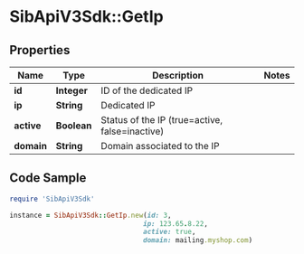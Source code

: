 # SibApiV3Sdk::GetIp

## Properties

Name | Type | Description | Notes
------------ | ------------- | ------------- | -------------
**id** | **Integer** | ID of the dedicated IP | 
**ip** | **String** | Dedicated IP | 
**active** | **Boolean** | Status of the IP (true&#x3D;active, false&#x3D;inactive) | 
**domain** | **String** | Domain associated to the IP | 

## Code Sample

```ruby
require 'SibApiV3Sdk'

instance = SibApiV3Sdk::GetIp.new(id: 3,
                                 ip: 123.65.8.22,
                                 active: true,
                                 domain: mailing.myshop.com)
```



